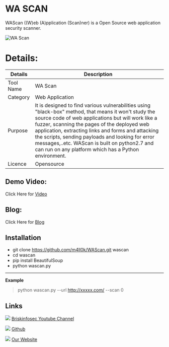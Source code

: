WA SCAN
============
WAScan ((W)eb (A)pplication (Scan)ner) is a Open Source web application security scanner.

![WA Scan](https://www.briskinfosec.com/assets/tooloftheday/116.jpg)


Details:
============
|  Details | Description   |
| ------------ | ------------ |
|  Tool Name |  WA Scan |
|  Category | Web Application  |
|  Purpose |  It is designed to find various vulnerabilities using "black-box" method, that means it won't study the source code of web applications but will work like a fuzzer, scanning the pages of the deployed web application, extracting links and forms and attacking the scripts, sending payloads and looking for error messages,..etc. WAScan is built on python2.7 and can run on any platform which has a Python environment.   |
|  Licence |    Opensource|

Demo Video:
-----------------
Click Here for [Video](https://www.youtube.com/watch?v=kSazEyVJ84M "Video")

Blog: 
--------------
Click Here for [Blog](https://briskinfosec.com/tooloftheday/toolofthedaydetail/WaScan-web-application-fingerprint-Scanner "Blog")

Installation
----------------
- git clone https://github.com/m4ll0k/WAScan.git wascan
- cd wascan 
- pip install BeautifulSoup
- python wascan.py

------------


**Example**

> python wascan.py --url http://xxxxx.com/ --scan 0




Links
----------------
 ![ ](https://img.icons8.com/color/15/000000/youtube-play.png) [Briskinfosec Youtube Channel](https://www.youtube.com/channel/UCcPmqqYETcO_7-6p_uUsF1w "Briskinfosec Youtube Channel")

 ![ ](https://img.icons8.com/glyph-neue/15/000000/github.png) [Github](https://github.com/briskinfosec "Github") 

  ![ ](https://img.icons8.com/ios/15/000000/internet--v2.png) [Our Website](https://www.briskinfosec.com/ "Our Website")
